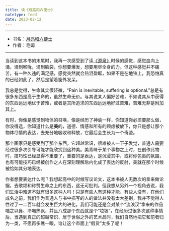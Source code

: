 ```yaml
---
title: 读《月亮和六便士》
notetype: feed
date: 2023-02-12
---
```


---

- 书名：[月亮和六便士](https://book.douban.com/subject/1858513/) 
- 作者：毛姆
---

当读到这本书的末尾时，我再一次感受到了读[《源泉》](https://book.douban.com/subject/34942548/)时候的感觉，感觉血向上涌，涌到喉咙，涌到脑袋，你想要爆发，想要用尽全身的力。但这种感觉并不痛苦，有一种久违的满足感，感觉突然就会热泪盈眶，如果不是在地铁上，我恐怕真的已经如此了，然后是望着窗外发呆。

我总是觉得，生命其实很轻微，“Pain is inevitable, suffering is optional.”总是有很多东西是高于生命的，虽然生命无价。与其说某人偏好苦难，不如说其从中获得的东西远远地优于苦难，或者是其所追求的东西远远地好过苦难，苦难无非是附加其上。

有时，你像是感觉到物体的召唤，像是经历了神谕一样，你知道你必须要那么做，你没得选，你知道什么是**美**的，道德、情感和所有的顾虑被放下，你只是想让那个物体尽情的表达，去充分地吸收和释放，它最后会生长为一个奇迹。

那个画家只是感受到了那个东西，它超越常识，很难被人一下子发觉，普通人需要经过很多次引导可能才能欣赏到这种美。美青睐于某个事物之上时，在创作此物时，技巧性已经显得不重要了，重要的是表达，是沉浸其中，或将你包裹的氛围，也有可能技巧已经被创作之人在深刻理解后内化成了表达的反射，美就在那个时候被恰如其分地表达。

作者想要表达什么呢？我想起高中的时候写议论文，这本书被人无数次的拿来做论据，去歌颂和称赞生命之上的东西，这无可批判。但我想从另外一个视角去说，我们生活中难道不就有很多这种人吗！只是有些人有这种才能，有些人没有，在他们成名之前，我们作为普通人与书中描写的人的做法并没有太大差别，我并不觉得人性过了一二百年就会发生巨大的进化，我们可能还是会对某个“流浪汉”拿来的作品嗤之以鼻、冷嘲热讽，并且八成那个东西就是个“垃圾”，在经历过很多次这种事情后，当遇到真正的超越常识、居于世俗之外的艺术品时，我们自然地把它和前者归为一类，不愿再多瞧一眼，谁让这个市面上“假货”太多了呢！